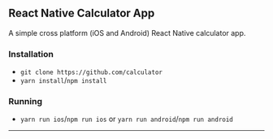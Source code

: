 ## React Native Calculator App

A simple cross platform (iOS and Android) React Native calculator app. 

### Installation

- `git clone https://github.com/calculator`
- `yarn install`/`npm install`

### Running

- `yarn run ios`/`npm run ios` or `yarn run android`/`npm run android`

---


